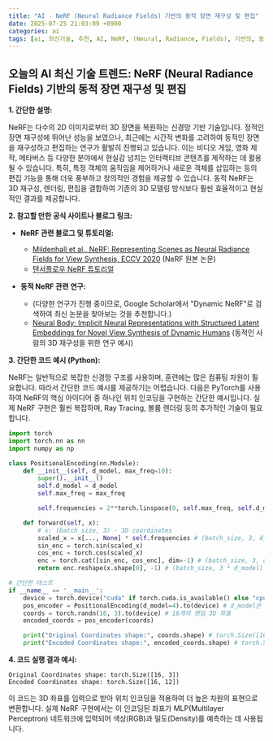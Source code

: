 ```yaml
---
title: "AI - NeRF (Neural Radiance Fields) 기반의 동적 장면 재구성 및 편집"
date: 2025-07-25 21:03:09 +0900
categories: ai
tags: [ai, 최신기술, 추천, AI, NeRF, (Neural, Radiance, Fields), 기반의, 동적, 장면, 재구성, 편집]
---
```


## 오늘의 AI 최신 기술 트렌드: **NeRF (Neural Radiance Fields) 기반의 동적 장면 재구성 및 편집**

**1. 간단한 설명:**

NeRF는 다수의 2D 이미지로부터 3D 장면을 복원하는 신경망 기반 기술입니다. 정적인 장면 재구성에 뛰어난 성능을 보였으나, 최근에는 시간적 변화를 고려하여 동적인 장면을 재구성하고 편집하는 연구가 활발히 진행되고 있습니다. 이는 비디오 게임, 영화 제작, 메타버스 등 다양한 분야에서 현실감 넘치는 인터랙티브 콘텐츠를 제작하는 데 활용될 수 있습니다. 특히, 특정 객체의 움직임을 제어하거나 새로운 객체를 삽입하는 등의 편집 기능을 통해 더욱 풍부하고 창의적인 경험을 제공할 수 있습니다. 동적 NeRF는 3D 재구성, 렌더링, 편집을 결합하여 기존의 3D 모델링 방식보다 훨씬 효율적이고 현실적인 결과를 제공합니다.

**2. 참고할 만한 공식 사이트나 블로그 링크:**

*   **NeRF 관련 블로그 및 튜토리얼:**

    *   [Mildenhall et al., NeRF: Representing Scenes as Neural Radiance Fields for View Synthesis, ECCV 2020](https://www.matthewtancik.com/nerf) (NeRF 원본 논문)
    *   [텐서플로우 NeRF 튜토리얼](https://www.tensorflow.org/graphics/neural_rendering/nerf)
*   **동적 NeRF 관련 연구:**

    *   (다양한 연구가 진행 중이므로, Google Scholar에서 "Dynamic NeRF"로 검색하여 최신 논문을 찾아보는 것을 추천합니다.)
    *   [Neural Body: Implicit Neural Representations with Structured Latent Embeddings for Novel View Synthesis of Dynamic Humans](https://neuralbody.github.io/) (동적인 사람의 3D 재구성을 위한 연구 예시)

**3. 간단한 코드 예시 (Python):**

NeRF는 일반적으로 복잡한 신경망 구조를 사용하며, 훈련에는 많은 컴퓨팅 자원이 필요합니다. 따라서 간단한 코드 예시를 제공하기는 어렵습니다.  다음은 PyTorch를 사용하여 NeRF의 핵심 아이디어 중 하나인 위치 인코딩을 구현하는 간단한 예시입니다. 실제 NeRF 구현은 훨씬 복잡하며, Ray Tracing, 볼륨 렌더링 등의 추가적인 기술이 필요합니다.

```python
import torch
import torch.nn as nn
import numpy as np

class PositionalEncoding(nn.Module):
    def __init__(self, d_model, max_freq=10):
        super().__init__()
        self.d_model = d_model
        self.max_freq = max_freq

        self.frequencies = 2**torch.linspace(0, self.max_freq, self.d_model//2)

    def forward(self, x):
        # x: (batch_size, 3) - 3D coordinates
        scaled_x = x[..., None] * self.frequencies # (batch_size, 3, d_model//2)
        sin_enc = torch.sin(scaled_x)
        cos_enc = torch.cos(scaled_x)
        enc = torch.cat([sin_enc, cos_enc], dim=-1) # (batch_size, 3, d_model)
        return enc.reshape(x.shape[0], -1) # (batch_size, 3 * d_model)

# 간단한 테스트
if __name__ == '__main__':
    device = torch.device("cuda" if torch.cuda.is_available() else "cpu")
    pos_encoder = PositionalEncoding(d_model=4).to(device) # d_model은 짝수여야 합니다.
    coords = torch.randn(16, 3).to(device) # 16개의 랜덤 3D 좌표
    encoded_coords = pos_encoder(coords)

    print("Original Coordinates shape:", coords.shape) # torch.Size([16, 3])
    print("Encoded Coordinates shape:", encoded_coords.shape) # torch.Size([16, 12])  (3 * d_model)
```

**4. 코드 실행 결과 예시:**

```
Original Coordinates shape: torch.Size([16, 3])
Encoded Coordinates shape: torch.Size([16, 12])
```

이 코드는 3D 좌표를 입력으로 받아 위치 인코딩을 적용하여 더 높은 차원의 표현으로 변환합니다.  실제 NeRF 구현에서는 이 인코딩된 좌표가 MLP(Multilayer Perceptron) 네트워크에 입력되어 색상(RGB)과 밀도(Density)를 예측하는 데 사용됩니다.

